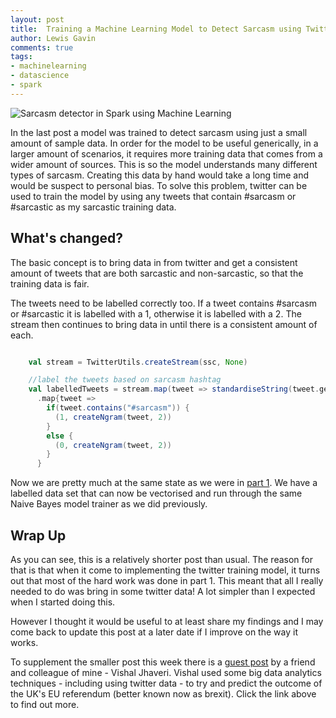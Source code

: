 ```yaml
--- 
layout: post 
title:  Training a Machine Learning Model to Detect Sarcasm using Twitter
author: Lewis Gavin 
comments: true 
tags: 
- machinelearning 
- datascience
- spark 
---
```


![Sarcasm detector in Spark using Machine Learning](https://www.lewisgavin.co.uk/images/sarcasm2.jpg)

In the last post a model was trained to detect sarcasm using just a small amount of sample data. In order for the model to be useful generically, in a larger amount of scenarios, it requires more training data that comes from a wider amount of sources. This is so the model understands many different types of sarcasm. Creating this data by hand would take a long time and would be suspect to personal bias. To solve this problem, twitter can be used to train the model by using any tweets that contain #sarcasm or #sarcastic as my sarcastic training data.

## What's changed?

The basic concept is to bring data in from twitter and get a consistent amount of tweets that are both sarcastic and non-sarcastic, so that the training data is fair. 

The tweets need to be labelled correctly too. If a tweet contains #sarcasm or #sarcastic it is labelled with a 1, otherwise it is labelled with a 2. The stream then continues to bring data in until there is a consistent amount of each.

~~~scala

    val stream = TwitterUtils.createStream(ssc, None)

    //label the tweets based on sarcasm hashtag
    val labelledTweets = stream.map(tweet => standardiseString(tweet.getText))
      .map{tweet =>
        if(tweet.contains("#sarcasm")) {
          (1, createNgram(tweet, 2))
        }
        else {
          (0, createNgram(tweet, 2))
        }
      }

~~~

Now we are pretty much at the same state as we were in [part 1](http://www.lewisgavin.co.uk/Sarcasm-Detector). We have a labelled data set that can now be vectorised and run through the same Naive Bayes model trainer as we did previously.

## Wrap Up

As you can see, this is a relatively shorter post than usual. The reason for that is that when it come to implementing the twitter training model, it turns out that most of the hard work was done in part 1. This meant that all I really needed to do was bring in some twitter data! A lot simpler than I expected when I started doing this.

However I thought it would be useful to at least share my findings and I may come back to update this post at a later date if I improve on the way it works.

To supplement the smaller post this week there is a [guest post](http://www.lewisgavin.co.uk/Vishal-EU) by a friend and colleague of mine - Vishal Jhaveri. Vishal used some big data analytics techniques - including using twitter data - to try and predict the outcome of the UK's EU referendum (better known now as brexit). Click the link above to find out more.

